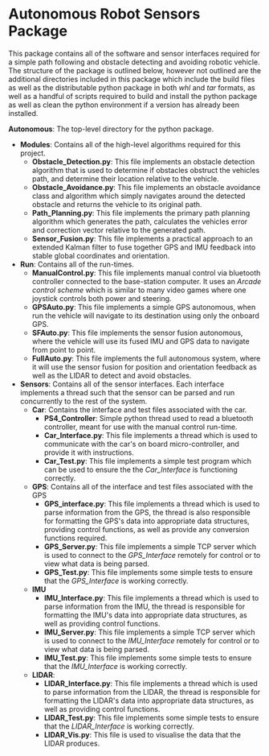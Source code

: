 # Autonomous Robot Sensors Package

This package contains all of the software and sensor interfaces required for a simple path following and obstacle detecting and avoiding robotic vehicle. The structure of the package is outlined below, however not outlined are the additional directories included in this package which include the build files as well as the distributable python package in both *whl* and *tar* formats, as well as a handful of scripts required to build and install the python package as well as clean the python environment if a version has already been installed.

**Autonomous**: The top-level directory for the python package.

- **Modules**: Contains all of the high-level algorithms required for this project.
  - **Obstacle_Detection.py**: This file implements an obstacle detection algorithm that is used to determine if obstacles obstruct the vehicles path, and determine their location relative to the vehicle.
  - **Obstacle_Avoidance.py**: This file implements an obstacle avoidance class and algorithm which simply navigates around the detected obstacle and returns the vehicle to its original path. 
  - **Path_Planning.py**: This file implements the primary path planning algorithm which generates the path, calculates the vehicles error and correction vector relative to the generated path.
  - **Sensor_Fusion.py**: This file implements a practical approach to an extended Kalman filter to fuse together GPS and IMU feedback into stable global coordinates and orientation. 
- **Run**: Contains all of the run-times.
  - **ManualControl.py**: This file implements manual control via bluetooth controller connected to the base-station computer. It uses an *Arcade control scheme* which is similar to many video games where one joystick controls both power and steering.
  - **GPSAuto.py**: This file implements a simple GPS autonomous, when run the vehicle will navigate to its destination using only the onboard GPS.
  - **SFAuto.py**: This file implements the sensor fusion autonomous, where the vehicle will use its fused IMU and GPS data to navigate from point to point.
  - **FullAuto.py**: This file implements the full autonomous system, where it will use the sensor fusion for position and orientation feedback as well as the LIDAR to detect and avoid obstacles.
- **Sensors**: Contains all of the sensor interfaces. Each interface implements a thread such that the sensor can be parsed and run concurrently to the rest of the system.
  - **Car**: Contains the interface and test files associated with the car.
    - **PS4_Controller**: Simple python thread used to read a bluetooth controller, meant for use with the manual control run-time.
    - **Car_Interface.py**: This file implements a thread which is used to communicate with the car's on board micro-controller, and provide it with instructions.
    - **Car_Test.py**: This file implements a simple test program which can be used to ensure the the *Car_Interface* is functioning correctly.
  - **GPS**: Contains all of the interface and test files associated with the GPS
    - **GPS_interface.py**: This file implements a thread which is used to parse information from the GPS, the thread is also responsible for formatting the GPS's data into appropriate data structures, providing control functions, as well as provide any conversion functions required. 
    - **GPS_Server.py**: This file implements a simple TCP server which is used to connect to the *GPS_Interface* remotely for control or to view what data is being parsed. 
    - **GPS_Test.py**: This file implements some simple tests to ensure that the *GPS_Interface* is working correctly.
  - **IMU**
    - **IMU_Interface.py**: This file implements a thread which is used to parse information from the IMU, the thread is responsible for formatting the IMU's data into appropriate data structures, as well as providing control functions.
    - **IMU_Server.py**: This file implements a simple TCP server which is used to connect to the *IMU_Interface* remotely for control or to view what data is being parsed.
    - **IMU_Test.py**: This file implements some simple tests to ensure that the *IMU_Interface* is working correctly.
  - **LIDAR**:
    - **LIDAR_Interface.py**: This file implements a thread which is used to parse information from the LIDAR, the thread is responsible for formatting the LIDAR's data into appropriate data structures, as well as providing control functions.
    - **LIDAR_Test.py**: This file implements some simple tests to ensure that the *LIDAR_Interface* is working correctly.
    - **LIDAR_Vis.py**: This file is used to visualise the data that the LIDAR  produces.



